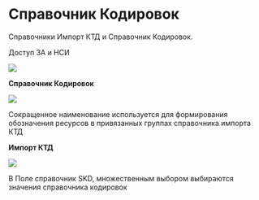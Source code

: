 # Справочник Кодировок

Справочники Импорт КТД и Справочник Кодировок.

Доступ 3А и НСИ

![](<../../.gitbook/assets/0 (51)>)

**Справочник Кодировок**

![](<../../.gitbook/assets/1 (36)>)

Сокращенное наименование используется для формирования обозначения ресурсов в привязанных группах справочника импорта КТД

**Импорт КТД**

![](<../../.gitbook/assets/2 (38)>)

В Поле справочник SKD, множественным выбором выбираются значения справочника кодировок
